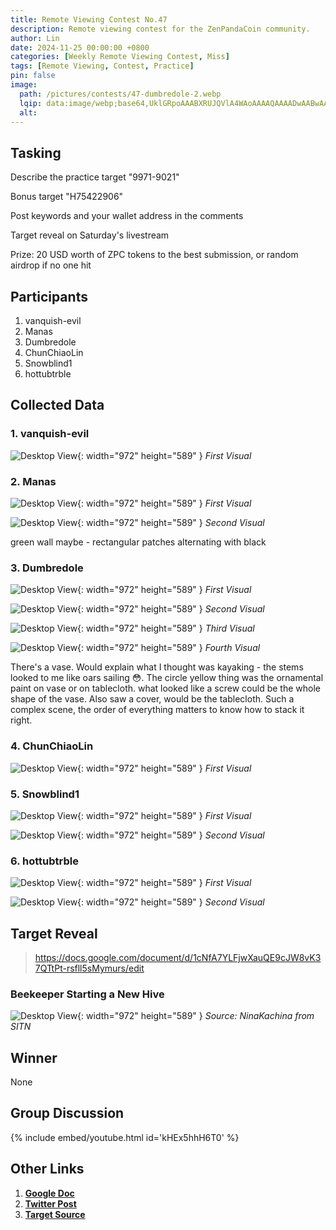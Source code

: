 ```yaml
---
title: Remote Viewing Contest No.47
description: Remote viewing contest for the ZenPandaCoin community.
author: Lin
date: 2024-11-25 00:00:00 +0800
categories: [Weekly Remote Viewing Contest, Miss]
tags: [Remote Viewing, Contest, Practice]
pin: false
image:
  path: /pictures/contests/47-dumbredole-2.webp
  lqip: data:image/webp;base64,UklGRpoAAABXRUJQVlA4WAoAAAAQAAAADwAABwAAQUxQSDIAAAARL0AmbZurmr57yyIiqE8oiG0bejIYEQTgqiDA9vqnsUSI6H+oAERp2HZ65qP/VIAWAFZQOCBCAAAA8AEAnQEqEAAIAAVAfCWkAALp8sF8rgRgAP7o9FDvMCkMde9PK7euH5M1m6VWoDXf2FkP3BqV0ZYbO6NA/VFIAAAA
  alt:
---
```


## Tasking

Describe the practice target "9971-9021"

Bonus target "H75422906"

Post keywords and your wallet address in the comments

Target reveal on Saturday's livestream

Prize: 20 USD worth of ZPC tokens to the best submission, or random airdrop if no one hit


## Participants

1. vanquish-evil
2. Manas
3. Dumbredole
4. ChunChiaoLin
5. Snowblind1
6. hottubtrble


## Collected Data

### 1. vanquish-evil

![Desktop View](/pictures/contests/47-vanquishevil-1.webp){: width="972" height="589" }
_First Visual_

### 2. Manas

![Desktop View](/pictures/contests/47-manas-1.webp){: width="972" height="589" }
_First Visual_

![Desktop View](/pictures/contests/47-manas-2.webp){: width="972" height="589" }
_Second Visual_

green wall maybe - rectangular patches alternating with black 

### 3. Dumbredole

![Desktop View](/pictures/contests/47-dumbredole-1.webp){: width="972" height="589" }
_First Visual_

![Desktop View](/pictures/contests/47-dumbredole-2.webp){: width="972" height="589" }
_Second Visual_

![Desktop View](/pictures/contests/47-dumbredole-3.webp){: width="972" height="589" }
_Third Visual_

![Desktop View](/pictures/contests/47-dumbredole-4.webp){: width="972" height="589" }
_Fourth Visual_

There's a vase. Would explain what I thought was kayaking - the stems looked to me like oars sailing 😳. The circle yellow thing was the ornamental paint on vase or on tablecloth. what looked like a screw could be the whole shape of the vase. Also saw a cover, would be the tablecloth. Such a complex scene, the order of everything matters to know how to stack it right. 

### 4. ChunChiaoLin

![Desktop View](/pictures/contests/47-lin-1.webp){: width="972" height="589" }
_First Visual_

### 5. Snowblind1

![Desktop View](/pictures/contests/47-snowblind-1.webp){: width="972" height="589" }
_First Visual_

![Desktop View](/pictures/contests/47-snowblind-2.webp){: width="972" height="589" }
_Second Visual_

### 6. hottubtrble

![Desktop View](/pictures/contests/47-jeff-1.webp){: width="972" height="589" }
_First Visual_

![Desktop View](/pictures/contests/47-jeff-2.webp){: width="972" height="589" }
_Second Visual_


## Target Reveal

> https://docs.google.com/document/d/1cNfA7YLFjwXauQE9cJW8vK37QTtPt-rsfll5sMymurs/edit


### Beekeeper Starting a New Hive

![Desktop View](/pictures/contests/47-target-1.webp){: width="972" height="589" }
_Source: NinaKachina from SITN_


## Winner

None


## Group Discussion

{% include embed/youtube.html id='kHEx5hhH6T0' %}


## Other Links

1. [**Google Doc**][Google Doc]
2. [**Twitter Post**][Twitter Post]
3. [**Target Source**][Target Source]


[Google Doc]: https://docs.google.com/document/d/1cNfA7YLFjwXauQE9cJW8vK37QTtPt-rsfll5sMymurs/edit
[Twitter Post]: https://x.com/ZenPandaCoin/status/1861065810938314808
[Target Source]: https://docs.google.com/document/d/1cNfA7YLFjwXauQE9cJW8vK37QTtPt-rsfll5sMymurs/edit